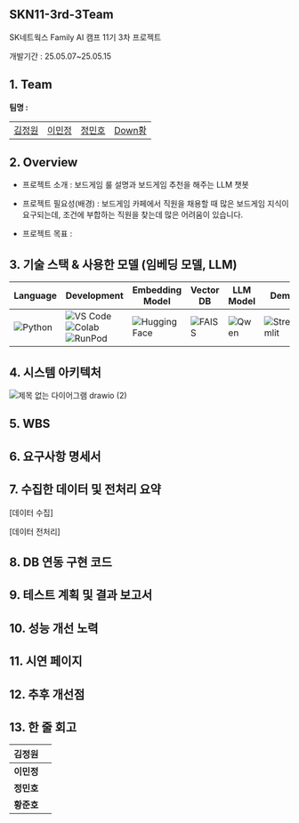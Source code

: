 ## SKN11-3rd-3Team
SK네트웍스 Family AI 캠프 11기 3차 프로젝트

개발기간 : 25.05.07~25.05.15

## 1. Team 
**팀명 :**


|  |  |  |  |
|---|---|---|---|   
|[김정원](https://github.com/Kimjeongwon12)|[이민정](https://github.com/minjung2266)|[정민호](https://github.com/Minor1862)|[Down황](https://github.com/junoaplus) |




## 2. Overview

   - 프로젝트 소개 : 보드게임 룰 설명과 보드게임 추천을 해주는 LLM 챗봇
   - 프로젝트 필요성(배경) : 보드게임 카페에서 직원을 채용할 때 많은 보드게임 지식이 요구되는데, 조건에 부합하는 직원을 찾는데 많은 어려움이 있습니다.

   - 프로젝트 목표 : 



## 3. 기술 스택 & 사용한 모델 (임베딩 모델, LLM)
| Language | Development | Embedding Model | Vector DB | LLM Model | Demo | Collaboration Tool |
|----------|-------------|------------------|-----------|-----------|------|---------------------|
| ![Python](https://img.shields.io/badge/Python-3776AB?style=for-the-badge&logo=python&logoColor=white) | ![VS Code](https://img.shields.io/badge/VS%20Code-007ACC?style=for-the-badge&logo=visual-studio-code&logoColor=white)<br>![Colab](https://img.shields.io/badge/Google%20Colab-F9AB00?style=for-the-badge&logo=googlecolab&logoColor=white)<br>![RunPod](https://img.shields.io/badge/RunPod-8A2BE2?style=for-the-badge) | ![Hugging Face](https://img.shields.io/badge/HuggingFace-FFD21F?style=for-the-badge&logo=huggingface&logoColor=black)<br>[](#) | ![FAISS](https://img.shields.io/badge/FAISS-009688?style=for-the-badge) | ![Qwen](https://img.shields.io/badge/OpenChat%20V3-4285F4?style=for-the-badge&logo=google&logoColor=white)<br> | ![Streamlit](https://img.shields.io/badge/Streamlit-FF4B4B?style=for-the-badge&logo=streamlit&logoColor=white) | ![Discord](https://img.shields.io/badge/Discord-5865F2?style=for-the-badge&logo=discord&logoColor=white)<br>![Git](https://img.shields.io/badge/Git-F05032?style=for-the-badge&logo=git&logoColor=white)<br>![GitHub](https://img.shields.io/badge/GitHub-181717?style=for-the-badge&logo=github&logoColor=white) |


## 4. 시스템 아키텍처
![제목 없는 다이어그램 drawio (2)](https://github.com/user-attachments/assets/0a8d6fec-eb8d-4ba4-8d00-faee352d1e84)



## 5. WBS




## 6. 요구사항 명세서



## 7. 수집한 데이터 및 전처리 요약
[데이터 수집]

[데이터 전처리]




## 8. DB 연동 구현 코드



## 9. 테스트 계획 및 결과 보고서


## 10. 성능 개선 노력


## 11. 시연 페이지

## 12. 추후 개선점

## 13. 한 줄 회고

| 김정원 |  | 
| --- | --- | 
| **이민정** |  | 
| **정민호** |  | 
| **황준호** |  | 

